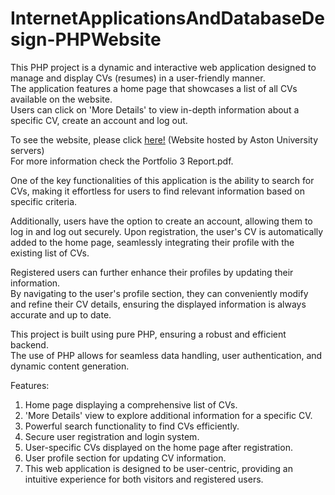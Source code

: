 # InternetApplicationsAndDatabaseDesign-PHPWebsite
This PHP project is a dynamic and interactive web application designed to manage and display CVs (resumes) in a user-friendly manner.<br>
The application features a home page that showcases a list of all CVs available on the website.<br>
Users can click on 'More Details' to view in-depth information about a specific CV, create an account and log out.<br>

To see the website, please click <a href="https://210093030.cs2410-web01pvm.aston.ac.uk/viewcv.php">here!</a> (Website hosted by Aston University servers)<br>
For more information check the Portfolio 3 Report.pdf.

One of the key functionalities of this application is the ability to search for CVs, making it effortless for users to find relevant information based on specific criteria.<br>

Additionally, users have the option to create an account, allowing them to log in and log out securely. Upon registration, the user's CV is automatically added to the home page, seamlessly integrating their profile with the existing list of CVs.<br>

Registered users can further enhance their profiles by updating their information.<br>
By navigating to the user's profile section, they can conveniently modify and refine their CV details, ensuring the displayed information is always accurate and up to date.<br>

This project is built using pure PHP, ensuring a robust and efficient backend.<br>
The use of PHP allows for seamless data handling, user authentication, and dynamic content generation.<br>

Features:

1. Home page displaying a comprehensive list of CVs.<br>
2. 'More Details' view to explore additional information for a specific CV.<br>
3. Powerful search functionality to find CVs efficiently.<br>
4. Secure user registration and login system.<br>
5. User-specific CVs displayed on the home page after registration.<br>
6. User profile section for updating CV information.<br>
7. This web application is designed to be user-centric, providing an intuitive experience for both visitors and registered users.

